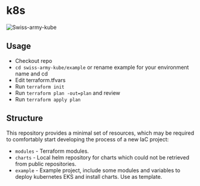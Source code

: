 # k8s

![Swiss-army-kube](https://github.com/provectus/swiss-army-kube/raw/poc/logo-swiss-army.png)

## Usage
- Checkout repo
- `cd swiss-army-kube/example` or rename example for your environment name and cd
- Edit terraform.tfvars
- Run `terraform init`
- Run `terraform plan -out=plan` and review
- Run `terraform apply plan`

## Structure
This repository provides a minimal set of resources, which may be required to comfortably start developing the process of a new IaC project:
 - `modules` - Terraform modules.
 - `charts`  - Local helm repository for charts which could not be retrieved from public repositories.
 - `example` - Example project, include some modules and variables to deploy kubernetes EKS and install charts. Use as template.
